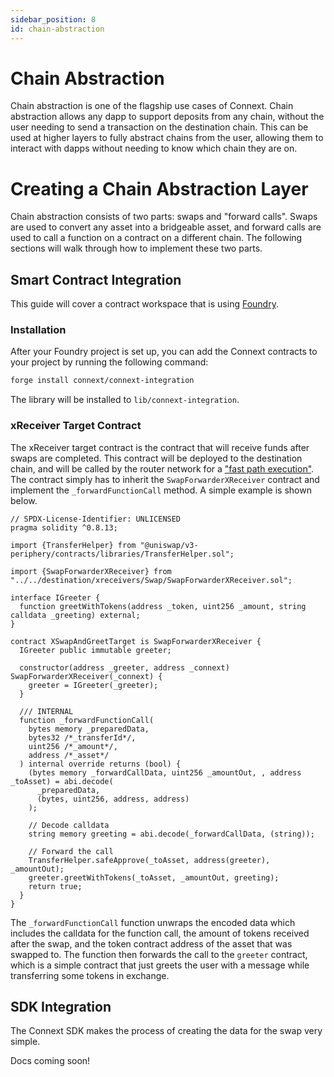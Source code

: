 ```yaml
---
sidebar_position: 8
id: chain-abstraction
---
```


# Chain Abstraction
Chain abstraction is one of the flagship use cases of Connext. Chain abstraction allows any dapp to support deposits from any chain, without the user needing to send a transaction on the destination chain. This can be used at higher layers to fully abstract chains from the user, allowing them to interact with dapps without needing to know which chain they are on.

# Creating a Chain Abstraction Layer
Chain abstraction consists of two parts: swaps and "forward calls". Swaps are used to convert any asset into a bridgeable asset, and forward calls are used to call a function on a contract on a different chain. The following sections will walk through how to implement these two parts.

## Smart Contract Integration
This guide will cover a contract workspace that is using [Foundry](https://book.getfoundry.sh/).

### Installation
After your Foundry project is set up, you can add the Connext contracts to your project by running the following command:

```bash
forge install connext/connext-integration
```

The library will be installed to `lib/connext-integration`.

### xReceiver Target Contract 
The xReceiver target contract is the contract that will receive funds after swaps are completed. This contract will be deployed to the destination chain, and will be called by the router network for a ["fast path execution"]("../authentication). The contract simply has to inherit the `SwapForwarderXReceiver` contract and implement the `_forwardFunctionCall` method. A simple example is shown below.

```solidity
// SPDX-License-Identifier: UNLICENSED
pragma solidity ^0.8.13;

import {TransferHelper} from "@uniswap/v3-periphery/contracts/libraries/TransferHelper.sol";

import {SwapForwarderXReceiver} from "../../destination/xreceivers/Swap/SwapForwarderXReceiver.sol";

interface IGreeter {
  function greetWithTokens(address _token, uint256 _amount, string calldata _greeting) external;
}

contract XSwapAndGreetTarget is SwapForwarderXReceiver {
  IGreeter public immutable greeter;

  constructor(address _greeter, address _connext) SwapForwarderXReceiver(_connext) {
    greeter = IGreeter(_greeter);
  }

  /// INTERNAL
  function _forwardFunctionCall(
    bytes memory _preparedData,
    bytes32 /*_transferId*/,
    uint256 /*_amount*/,
    address /*_asset*/
  ) internal override returns (bool) {
    (bytes memory _forwardCallData, uint256 _amountOut, , address _toAsset) = abi.decode(
      _preparedData,
      (bytes, uint256, address, address)
    );

    // Decode calldata
    string memory greeting = abi.decode(_forwardCallData, (string));

    // Forward the call
    TransferHelper.safeApprove(_toAsset, address(greeter), _amountOut);
    greeter.greetWithTokens(_toAsset, _amountOut, greeting);
    return true;
  }
}
```

The `_forwardFunctionCall` function unwraps the encoded data which includes the calldata for the function call, the amount of tokens received after the swap, and the token contract address of the asset that was swapped to. The function then forwards the call to the `greeter` contract, which is a simple contract that just greets the user with a message while transferring some tokens in exchange.

## SDK Integration
The Connext SDK makes the process of creating the data for the swap very simple.

Docs coming soon!